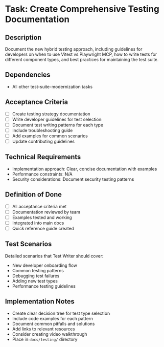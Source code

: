 # Task: Create Comprehensive Testing Documentation

## Description
Document the new hybrid testing approach, including guidelines for developers on when to use Vitest vs Playwright MCP, how to write tests for different component types, and best practices for maintaining the test suite.

## Dependencies
- All other test-suite-modernization tasks

## Acceptance Criteria
- [ ] Create testing strategy documentation
- [ ] Write developer guidelines for test selection
- [ ] Document test writing patterns for each type
- [ ] Include troubleshooting guide
- [ ] Add examples for common scenarios
- [ ] Update contributing guidelines

## Technical Requirements
- Implementation approach: Clear, concise documentation with examples
- Performance constraints: N/A
- Security considerations: Document security testing patterns

## Definition of Done
- [ ] All acceptance criteria met
- [ ] Documentation reviewed by team
- [ ] Examples tested and working
- [ ] Integrated into main docs
- [ ] Quick reference guide created

## Test Scenarios
Detailed scenarios that Test Writer should cover:
- New developer onboarding flow
- Common testing patterns
- Debugging test failures
- Adding new test types
- Performance testing guidelines

## Implementation Notes
- Create clear decision tree for test type selection
- Include code examples for each pattern
- Document common pitfalls and solutions
- Add links to relevant resources
- Consider creating video walkthrough
- Place in `docs/testing/` directory
